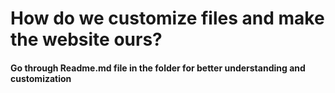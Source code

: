 <h1>How do we customize files and make the website ours?</h1>
<h4>Go through Readme.md file in the folder for better understanding and customization</h4>
